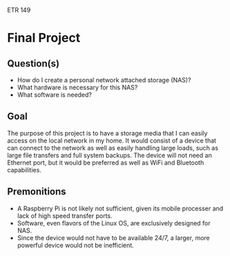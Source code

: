 ETR 149

# Final Project

## Question(s)

* How do I create a personal network attached storage (NAS)?
* What hardware is necessary for this NAS?
* What software is needed?

## Goal

The purpose of this project is to have a storage media that I can easily access on the local network in my home. It would consist of a device that can connect to the network as well as easily handling large loads, such
as large file transfers and full system backups. The device will not need an Ethernet port, but it would be preferred as well as WiFi and Bluetooth capabilities.

## Premonitions

* A Raspberry Pi is not likely not sufficient, given its mobile processer and lack of high speed transfer ports.
* Software, even flavors of the Linux OS, are exclusively designed for NAS.
* Since the device would not have to be available 24/7, a larger, more powerful	device would not be inefficient.
